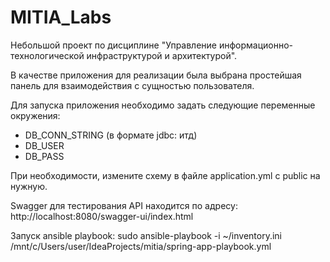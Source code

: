 # MITIA_Labs

Небольшой проект по дисциплине "Управление информационно-технологической инфраструктурой и архитектурой".

В качестве приложения для реализации была выбрана простейшая панель для взаимодействия с сущностью пользователя.

Для запуска приложения необходимо задать следующие переменные окружения:

* DB_CONN_STRING (в формате jdbc: итд)
* DB_USER
* DB_PASS

При необходимости, измените схему в файле application.yml с public на нужную.

Swagger для тестирования API находится по адресу: 
http://localhost:8080/swagger-ui/index.html

Запуск ansible playbook:
sudo ansible-playbook -i ~/inventory.ini /mnt/c/Users/user/IdeaProjects/mitia/spring-app-playbook.yml